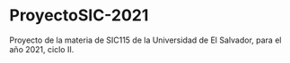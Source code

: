 # ProyectoSIC-2021
Proyecto de la materia de SIC115 de la Universidad de El Salvador, para el año 2021, ciclo II.
